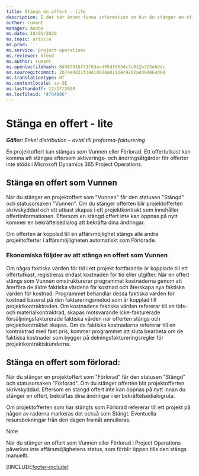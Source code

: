```yaml
---
title: Stänga en offert - lite
description: I det här ämnet finns information om hur du stänger en offert i Project Operations.
author: rumant
manager: Annbe
ms.date: 10/01/2020
ms.topic: article
ms.prod: ''
ms.service: project-operations
ms.reviewer: kfend
ms.author: rumant
ms.openlocfilehash: 8d387816f51f63ecd95df6534c7c012b323e6ddc
ms.sourcegitcommit: 2b74edd31f38410024a01124c9202a4d94464d04
ms.translationtype: HT
ms.contentlocale: sv-SE
ms.lasthandoff: 12/17/2020
ms.locfileid: "4764886"
---
```

# <a name="close-a-quote---lite"></a>Stänga en offert - lite

_**Gäller:** Enkel distribution – avtal till proforma-fakturering_

En projektoffert kan stängas som Vunnen eller Förlorad. Ett offertutkast kan komma att stängas eftersom aktiverings- och ändringsåtgärder för offerter inte stöds i Microsoft Dynamics 365 Project Operations.

## <a name="close-a-quote-as-won"></a>Stänga en offert som Vunnen

När du stänger en projektoffert som "Vunnen" får den statusen "Stängd" och statusorsaken "Vunnen". Om du stänger offerten blir projektofferten skrivskyddad och ett utkast skapas i ett projektkontrakt som innehåller offertinformationen. Eftersom en stängd offert inte kan öppnas på nytt kommer en bekräftelsedialog att bekräfta dina ändringar.

Om offerten är kopplad till en affärsmöjlighet stängs alla andra projektofferter i affärsmöjligheten automatiskt som Förlorade.

### <a name="financial-impact-of-closing-a-quote-as-won"></a>Ekonomiska följder av att stänga en offert som Vunnen

Om några faktiska värden för tid i ett projekt fortfarande är kopplade till ett offertutkast, registreras endast kostnaden för tid eller utgifter. När en offert stängs som Vunnen omstrukturerar programmet kostnaderna genom att återföra de äldre faktiska värdena för kostnad och återskapa nya faktiska värden för kostnad. Programmet behandlar dessa faktiska värden för kostnad baserat på den faktureringsmetod som är kopplad till projektkontraktraden. Om kostnadens faktiska värden refererar till en tids- och materialkontraktrad, skapas motsvarande icke-fakturerade försäljningsfakturerade faktiska värden när offerten stängs och projektkontraktet skapas. Om de faktiska kostnaderna refererar till en kontraktrad med fast pris, kommer programmet att sluta bearbeta om de faktiska kostnader som bygger på delningsfaktureringsregler för projektkontraktskunderna.

## <a name="closing-a-quote-as-lost"></a>Stänga en offert som förlorad:

När du stänger en projektoffert som "Förlorad" får den statusen "Stängd" och statusorsaken "Förlorad". Om du stänger offerten blir projektofferten skrivskyddad. Eftersom en stängd offert inte kan öppnas på nytt innan du stänger en offert, bekräftas dina ändringar i en bekräftelsedialogruta.

Om projektofferten som har stängts som Förlorad refererar till ett projekt på någon av raderna markeras det också som Stängt. Eventuella resursbokningar från den dagen framåt annulleras.

> [!NOTE]
> När du stänger en offert som Vunnen eller Förlorad i Project Operations påverkas inte affärsmöjlighetens status, som förblir öppen tills den stängs manuellt.


[!INCLUDE[footer-include](../../includes/footer-banner.md)]